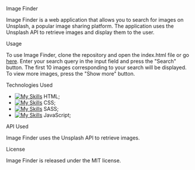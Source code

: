 Image Finder

Image Finder is a web application that allows you to search for images on Unsplash, a popular image sharing platform. The application uses the Unsplash API to retrieve images and display them to the user.

Usage

To use Image Finder, clone the repository and open the index.html file or go [here](https://image-finder-by-momo.netlify.app/). 
Enter your search query in the input field and press the "Search" button. 
The first 10 images corresponding to your search will be displayed. 
To view more images, press the "Show more" button.

Technologies Used

- [![My Skills](https://skills.thijs.gg/icons?i=html)](https://skills.thijs.gg) HTML;
- [![My Skills](https://skills.thijs.gg/icons?i=css)](https://skills.thijs.gg) CSS;
- [![My Skills](https://skills.thijs.gg/icons?i=sass)](https://skills.thijs.gg) SASS;
- [![My Skills](https://skills.thijs.gg/icons?i=js)](https://skills.thijs.gg) JavaScript;

API Used

Image Finder uses the Unsplash API to retrieve images. 

License

Image Finder is released under the MIT license.